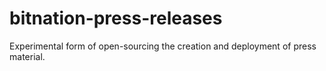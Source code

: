 # bitnation-press-releases
Experimental form of open-sourcing the creation and deployment of press material.
